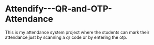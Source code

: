 # Attendify---QR-and-OTP-Attendance
This is my attendance system project where the students can mark their attendance just by scanning a qr code or by entering the otp.
